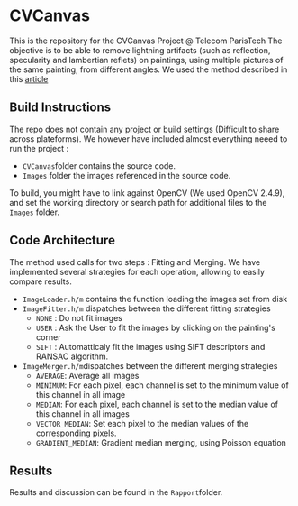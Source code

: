 ﻿CVCanvas
========

This is the repository for the CVCanvas Project @ Telecom ParisTech
The objective is to be able to remove lightning artifacts (such as reflection, specularity and lambertian reflets) on paintings, using multiple pictures of the same painting, from different angles. We used the method described in this [article](http://www.dtic.upf.edu/~gharo/Download/paintings_siims_no_compression.pdf)

## Build Instructions
The repo does not contain any project or build settings (Difficult to share across plateforms). We however have included almost everything neeed to run the project :

* `CVCanvas`folder contains the source code.
* `Images` folder the images referenced in the source code.

To build, you might have to link against OpenCV (We used OpenCV 2.4.9), and set the working directory or search path for additional files to the `Images` folder.

## Code Architecture

The method used calls for two steps : Fitting and Merging. We have implemented several strategies for each operation, allowing to easily compare results.

* `ImageLoader.h/m` contains the function loading the images set from disk
* `ImageFitter.h/m` dispatches between the different fitting strategies
	* `NONE` : Do not fit images
	* `USER` : Ask the User to fit the images by clicking on the painting's corner
	* `SIFT` : Automatticaly fit the images using SIFT descriptors and RANSAC algorithm.
* `ImageMerger.h/m`dispatches between the different merging strategies
	* `AVERAGE`: Average all images
	* `MINIMUM`: For each pixel, each channel is set to the minimum value of this channel in all image
	* `MEDIAN`: For each pixel, each channel is set to the median value of this channel in all images
	* `VECTOR_MEDIAN`: Set each pixel to the median values of the corresponding pixels.
	* `GRADIENT_MEDIAN`: Gradient median merging, using Poisson equation

## Results

Results and discussion can be found in the `Rapport`folder.
